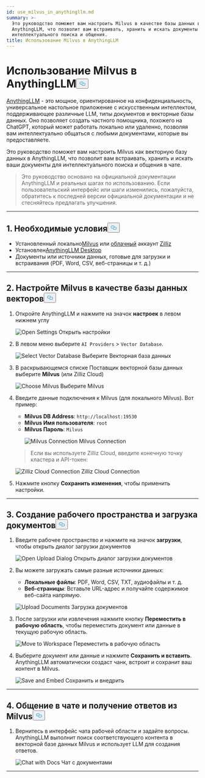 ```yaml
---
id: use_milvus_in_anythingllm.md
summary: >-
  Это руководство поможет вам настроить Milvus в качестве базы данных векторов в
  AnythingLLM, что позволит вам встраивать, хранить и искать документы для
  интеллектуального поиска и общения.
title: Использование Milvus в AnythingLLM
---
```

<h1 id="Use-Milvus-in-AnythingLLM" class="common-anchor-header">Использование Milvus в AnythingLLM<button data-href="#Use-Milvus-in-AnythingLLM" class="anchor-icon" translate="no">
      <svg translate="no"
        aria-hidden="true"
        focusable="false"
        height="20"
        version="1.1"
        viewBox="0 0 16 16"
        width="16"
      >
        <path
          fill="#0092E4"
          fill-rule="evenodd"
          d="M4 9h1v1H4c-1.5 0-3-1.69-3-3.5S2.55 3 4 3h4c1.45 0 3 1.69 3 3.5 0 1.41-.91 2.72-2 3.25V8.59c.58-.45 1-1.27 1-2.09C10 5.22 8.98 4 8 4H4c-.98 0-2 1.22-2 2.5S3 9 4 9zm9-3h-1v1h1c1 0 2 1.22 2 2.5S13.98 12 13 12H9c-.98 0-2-1.22-2-2.5 0-.83.42-1.64 1-2.09V6.25c-1.09.53-2 1.84-2 3.25C6 11.31 7.55 13 9 13h4c1.45 0 3-1.69 3-3.5S14.5 6 13 6z"
        ></path>
      </svg>
    </button></h1><p><a href="https://anythingllm.com/">AnythingLLM</a> - это мощное, ориентированное на конфиденциальность, универсальное настольное приложение с искусственным интеллектом, поддерживающее различные LLM, типы документов и векторные базы данных. Оно позволяет создать частного помощника, похожего на ChatGPT, который может работать локально или удаленно, позволяя вам интеллектуально общаться с любыми документами, которые вы предоставляете.</p>
<p>Это руководство поможет вам настроить Milvus как векторную базу данных в AnythingLLM, что позволит вам встраивать, хранить и искать ваши документы для интеллектуального поиска и общения в чате.</p>
<blockquote>
<p>Это руководство основано на официальной документации AnythingLLM и реальных шагах по использованию. Если пользовательский интерфейс или шаги изменились, пожалуйста, обратитесь к последней версии официальной документации и не стесняйтесь предлагать улучшения.</p>
</blockquote>
<hr>
<h2 id="1-Prerequisites" class="common-anchor-header">1. Необходимые условия<button data-href="#1-Prerequisites" class="anchor-icon" translate="no">
      <svg translate="no"
        aria-hidden="true"
        focusable="false"
        height="20"
        version="1.1"
        viewBox="0 0 16 16"
        width="16"
      >
        <path
          fill="#0092E4"
          fill-rule="evenodd"
          d="M4 9h1v1H4c-1.5 0-3-1.69-3-3.5S2.55 3 4 3h4c1.45 0 3 1.69 3 3.5 0 1.41-.91 2.72-2 3.25V8.59c.58-.45 1-1.27 1-2.09C10 5.22 8.98 4 8 4H4c-.98 0-2 1.22-2 2.5S3 9 4 9zm9-3h-1v1h1c1 0 2 1.22 2 2.5S13.98 12 13 12H9c-.98 0-2-1.22-2-2.5 0-.83.42-1.64 1-2.09V6.25c-1.09.53-2 1.84-2 3.25C6 11.31 7.55 13 9 13h4c1.45 0 3-1.69 3-3.5S14.5 6 13 6z"
        ></path>
      </svg>
    </button></h2><ul>
<li>Установленный локально<a href="https://milvus.io/docs/install-overview.md">Milvus</a> или <a href="https://zilliz.com/cloud">облачный</a> аккаунт <a href="https://zilliz.com/cloud">Zilliz</a> </li>
<li>Установлен<a href="https://anythingllm.com/desktop">AnythingLLM Desktop</a> </li>
<li>Документы или источники данных, готовые для загрузки и встраивания (PDF, Word, CSV, веб-страницы и т. д.)</li>
</ul>
<hr>
<h2 id="2-Configure-Milvus-as-the-Vector-Database" class="common-anchor-header">2. Настройте Milvus в качестве базы данных векторов<button data-href="#2-Configure-Milvus-as-the-Vector-Database" class="anchor-icon" translate="no">
      <svg translate="no"
        aria-hidden="true"
        focusable="false"
        height="20"
        version="1.1"
        viewBox="0 0 16 16"
        width="16"
      >
        <path
          fill="#0092E4"
          fill-rule="evenodd"
          d="M4 9h1v1H4c-1.5 0-3-1.69-3-3.5S2.55 3 4 3h4c1.45 0 3 1.69 3 3.5 0 1.41-.91 2.72-2 3.25V8.59c.58-.45 1-1.27 1-2.09C10 5.22 8.98 4 8 4H4c-.98 0-2 1.22-2 2.5S3 9 4 9zm9-3h-1v1h1c1 0 2 1.22 2 2.5S13.98 12 13 12H9c-.98 0-2-1.22-2-2.5 0-.83.42-1.64 1-2.09V6.25c-1.09.53-2 1.84-2 3.25C6 11.31 7.55 13 9 13h4c1.45 0 3-1.69 3-3.5S14.5 6 13 6z"
        ></path>
      </svg>
    </button></h2><ol>
<li>Откройте AnythingLLM и нажмите на значок <strong>настроек</strong> в левом нижнем углу<br>

  
   <span class="img-wrapper"> <img translate="no" src="/docs/v2.5.x/assets/anythingllm_dashboard.png" alt="Open Settings" class="doc-image" id="open-settings" />
   </span> <span class="img-wrapper"> <span>Открыть настройки</span> </span></li>
</ol>
<ol start="2">
<li><p>В левом меню выберите <code translate="no">AI Providers</code> &gt; <code translate="no">Vector Database</code>. <br>

  
   <span class="img-wrapper"> <img translate="no" src="/docs/v2.5.x/assets/anythingllm_config.png" alt="Select Vector Database" class="doc-image" id="select-vector-database" />
   </span> <span class="img-wrapper"> <span>Выберите Векторная база данных</span> </span></p></li>
<li><p>В раскрывающемся списке Поставщик векторной базы данных выберите <strong>Milvus</strong> (или Zilliz Cloud)<br>

  
   <span class="img-wrapper"> <img translate="no" src="/docs/v2.5.x/assets/anythingllm_vectordb.png" alt="Choose Milvus" class="doc-image" id="choose-milvus" />
   </span> <span class="img-wrapper"> <span>Выберите Milvus</span> </span></p></li>
<li><p>Введите данные подключения к Milvus (для локального Milvus). Вот пример:</p>
<ul>
<li><strong>Milvus DB Address</strong>: <code translate="no">http://localhost:19530</code></li>
<li><strong>Milvus Имя пользователя</strong>: <code translate="no">root</code></li>
<li><strong>Milvus Пароль</strong>: <code translate="no">Milvus</code>

  
   <span class="img-wrapper"> <img translate="no" src="/docs/v2.5.x/assets/anythingllm_milvus.png" alt="Milvus Connection" class="doc-image" id="milvus-connection" />
   </span> <span class="img-wrapper"> <span>Milvus Connection</span> </span></li>
</ul>
<blockquote>
<p>Если вы используете Zilliz Cloud, введите конечную точку кластера и API-токен:</p>
</blockquote>
<p>
  
   <span class="img-wrapper"> <img translate="no" src="/docs/v2.5.x/assets/anythingllm_zilliz_cloud.png" alt="Zilliz Cloud Connection" class="doc-image" id="zilliz-cloud-connection" />
   </span> <span class="img-wrapper"> <span>Zilliz Cloud Connection</span> </span></p></li>
<li><p>Нажмите кнопку <strong>Сохранить изменения</strong>, чтобы применить настройки.</p></li>
</ol>
<hr>
<h2 id="3-Create-a-Workspace-and-Upload-Documents" class="common-anchor-header">3. Создание рабочего пространства и загрузка документов<button data-href="#3-Create-a-Workspace-and-Upload-Documents" class="anchor-icon" translate="no">
      <svg translate="no"
        aria-hidden="true"
        focusable="false"
        height="20"
        version="1.1"
        viewBox="0 0 16 16"
        width="16"
      >
        <path
          fill="#0092E4"
          fill-rule="evenodd"
          d="M4 9h1v1H4c-1.5 0-3-1.69-3-3.5S2.55 3 4 3h4c1.45 0 3 1.69 3 3.5 0 1.41-.91 2.72-2 3.25V8.59c.58-.45 1-1.27 1-2.09C10 5.22 8.98 4 8 4H4c-.98 0-2 1.22-2 2.5S3 9 4 9zm9-3h-1v1h1c1 0 2 1.22 2 2.5S13.98 12 13 12H9c-.98 0-2-1.22-2-2.5 0-.83.42-1.64 1-2.09V6.25c-1.09.53-2 1.84-2 3.25C6 11.31 7.55 13 9 13h4c1.45 0 3-1.69 3-3.5S14.5 6 13 6z"
        ></path>
      </svg>
    </button></h2><ol>
<li><p>Введите рабочее пространство и нажмите на значок <strong>загрузки</strong>, чтобы открыть диалог загрузки документов<br>

  
   <span class="img-wrapper"> <img translate="no" src="/docs/v2.5.x/assets/anythingllm_upload_file.png" alt="Open Upload Dialog" class="doc-image" id="open-upload-dialog" />
   </span> <span class="img-wrapper"> <span>Открыть диалог загрузки</span> </span>документов</p></li>
<li><p>Вы можете загружать самые разные источники данных:</p>
<ul>
<li><strong>Локальные файлы</strong>: PDF, Word, CSV, TXT, аудиофайлы и т. д.</li>
<li><strong>Веб-страницы</strong>: Вставьте URL-адрес и получайте содержимое веб-сайта напрямую.</li>
</ul>
<p>
  
   <span class="img-wrapper"> <img translate="no" src="/docs/v2.5.x/assets/anythingllm_upload_interface.png" alt="Upload Documents" class="doc-image" id="upload-documents" />
   </span> <span class="img-wrapper"> <span>Загрузка документов</span> </span></p></li>
<li><p>После загрузки или извлечения нажмите кнопку <strong>Переместить в рабочую область</strong>, чтобы переместить документ или данные в текущую рабочую область.<br>

  
   <span class="img-wrapper"> <img translate="no" src="/docs/v2.5.x/assets/anythingllm_move_to_workspace.png" alt="Move to Workspace" class="doc-image" id="move-to-workspace" />
   </span> <span class="img-wrapper"> <span>Переместить в рабочую область</span> </span></p></li>
<li><p>Выберите документ или данные и нажмите <strong>Сохранить и вставить</strong>. AnythingLLM автоматически создаст чанк, встроит и сохранит ваш контент в Milvus.<br>

  
   <span class="img-wrapper"> <img translate="no" src="/docs/v2.5.x/assets/anythingllm_save_and_embed.png" alt="Save and Embed" class="doc-image" id="save-and-embed" />
   </span> <span class="img-wrapper"> <span>Сохранить и внедрить</span> </span></p></li>
</ol>
<hr>
<h2 id="4-Chat-and-Retrieve-Answers-from-Milvus" class="common-anchor-header">4. Общение в чате и получение ответов из Milvus<button data-href="#4-Chat-and-Retrieve-Answers-from-Milvus" class="anchor-icon" translate="no">
      <svg translate="no"
        aria-hidden="true"
        focusable="false"
        height="20"
        version="1.1"
        viewBox="0 0 16 16"
        width="16"
      >
        <path
          fill="#0092E4"
          fill-rule="evenodd"
          d="M4 9h1v1H4c-1.5 0-3-1.69-3-3.5S2.55 3 4 3h4c1.45 0 3 1.69 3 3.5 0 1.41-.91 2.72-2 3.25V8.59c.58-.45 1-1.27 1-2.09C10 5.22 8.98 4 8 4H4c-.98 0-2 1.22-2 2.5S3 9 4 9zm9-3h-1v1h1c1 0 2 1.22 2 2.5S13.98 12 13 12H9c-.98 0-2-1.22-2-2.5 0-.83.42-1.64 1-2.09V6.25c-1.09.53-2 1.84-2 3.25C6 11.31 7.55 13 9 13h4c1.45 0 3-1.69 3-3.5S14.5 6 13 6z"
        ></path>
      </svg>
    </button></h2><ol>
<li>Вернитесь в интерфейс чата рабочей области и задайте вопросы. AnythingLLM выполнит поиск соответствующего контента в векторной базе данных Milvus и использует LLM для создания ответов.<br>

  
   <span class="img-wrapper"> <img translate="no" src="/docs/v2.5.x/assets/anythingllm_chat.png" alt="Chat with Docs" class="doc-image" id="chat-with-docs" />
   </span> <span class="img-wrapper"> <span>Чат с документами</span> </span></li>
</ol>
<hr>
